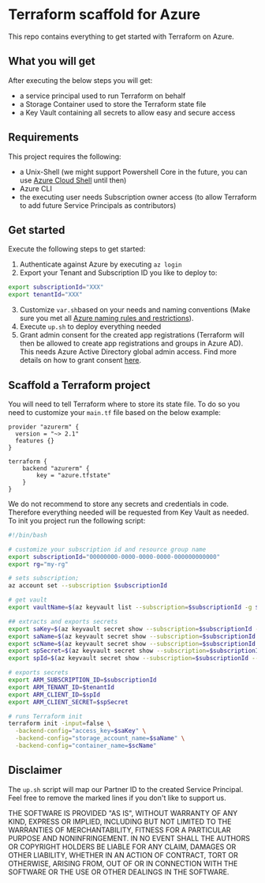 # Terraform scaffold for Azure

This repo contains everything to get started with Terraform on Azure.

## What you will get

After executing the below steps you will get:
* a service principal used to run Terraform on behalf
* a Storage Container used to store the Terraform state file
* a Key Vault containing all secrets to allow easy and secure access

## Requirements

This project requires the following:
* a Unix-Shell (we might support Powershell Core in the future, you can use [Azure Cloud Shell](http://shell.azure.com/) until then)
* Azure CLI
* the executing user needs Subscription owner access (to allow Terraform to add future Service Principals as contributors)

## Get started

Execute the following steps to get started:
1. Authenticate against Azure by executing `az login`
2. Export your Tenant and Subscription ID you like to deploy to:
``` Bash
export subscriptionId="XXX"
export tenantId="XXX"
```
3. Customize `var.sh`based on your needs and naming conventions (Make sure you met all [Azure naming rules and restrictions](https://docs.microsoft.com/azure/azure-resource-manager/management/resource-name-rules)).
4. Execute `up.sh` to deploy everything needed
5. Grant admin consent for the created app registrations (Terraform will then be allowed to create app registrations and groups in Azure AD). This needs Azure Active Directory global admin access. Find more details on how to grant consent [here](https://docs.microsoft.com/en-us/azure/active-directory/manage-apps/grant-admin-consent).

## Scaffold a Terraform project

You will need to tell Terraform where to store its state file. To do so you need to customize your `main.tf` file based on the below example:
```
provider "azurerm" {
  version = "~> 2.1"
  features {}
}

terraform {
    backend "azurerm" {
        key = "azure.tfstate"
    }
}
```

We do not recommend to store any secrets and credentials in code. Therefore everything needed will be requested from Key Vault as needed. To init you project run the following script:
``` Bash
#!/bin/bash

# customize your subscription id and resource group name
export subscriptionId="00000000-0000-0000-0000-000000000000"
export rg="my-rg"

# sets subscription;
az account set --subscription $subscriptionId

# get vault
export vaultName=$(az keyvault list --subscription=$subscriptionId -g $rg --query '[0].{name:name}' -o tsv)

## extracts and exports secrets
export saKey=$(az keyvault secret show --subscription=$subscriptionId --vault-name="$vaultName" --name sa-key --query value -o tsv)
export saName=$(az keyvault secret show --subscription=$subscriptionId --vault-name="$vaultName" --name sa-name --query value -o tsv)
export scName=$(az keyvault secret show --subscription=$subscriptionId --vault-name="$vaultName" --name sc-name --query value -o tsv)
export spSecret=$(az keyvault secret show --subscription=$subscriptionId --vault-name="$vaultName" --name sp-secret --query value -o tsv)
export spId=$(az keyvault secret show --subscription=$subscriptionId --vault-name="$vaultName" --name sp-id --query value -o tsv)

# exports secrets
export ARM_SUBSCRIPTION_ID=$subscriptionId
export ARM_TENANT_ID=$tenantId
export ARM_CLIENT_ID=$spId
export ARM_CLIENT_SECRET=$spSecret

# runs Terraform init
terraform init -input=false \
  -backend-config="access_key=$saKey" \
  -backend-config="storage_account_name=$saName" \
  -backend-config="container_name=$scName"
```

## Disclaimer

The `up.sh` script will map our Partner ID to the created Service Principal. Feel free to remove the marked lines if you don't like to support us.

THE SOFTWARE IS PROVIDED "AS IS", WITHOUT WARRANTY OF ANY KIND, EXPRESS OR IMPLIED, INCLUDING BUT NOT LIMITED TO THE WARRANTIES OF MERCHANTABILITY, FITNESS FOR A PARTICULAR PURPOSE AND NONINFRINGEMENT. IN NO EVENT SHALL THE AUTHORS OR COPYRIGHT HOLDERS BE LIABLE FOR ANY CLAIM, DAMAGES OR OTHER LIABILITY, WHETHER IN AN ACTION OF CONTRACT, TORT OR OTHERWISE, ARISING FROM, OUT OF OR IN CONNECTION WITH THE SOFTWARE OR THE USE OR OTHER DEALINGS IN THE SOFTWARE.
